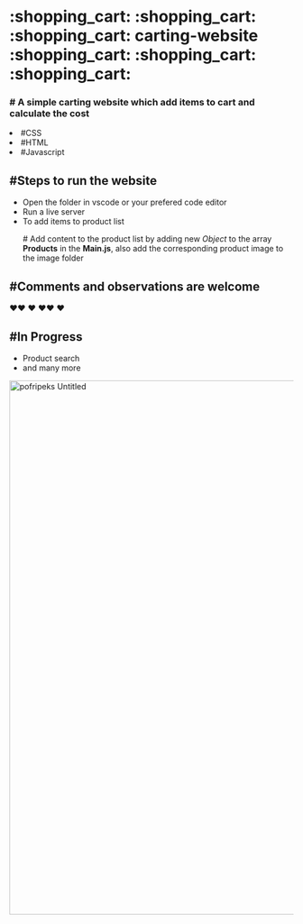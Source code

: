 <h1>:shopping_cart: :shopping_cart: :shopping_cart: carting-website :shopping_cart: :shopping_cart: :shopping_cart:</h1>
<h3># A simple carting website which add items to cart and calculate the cost</h3>

<li> #CSS</li>
<li> #HTML</li>
<li> #Javascript</li>

<h2><strong>#Steps to run the website</strong></h2>

<ul>
<liClone repository</li>
<li>Open the folder in vscode or your prefered code editor</li>
<li>Run a live server</li>
<li>To add items to product list</li>
<p># Add content to the product list by adding new <i>Object</i> to the array <strong>Products</strong> in the <strong>Main.js</strong>, also add the corresponding product image to the image folder</p>
</ul>

<span><h2><strong>#Comments and observations are welcome</strong></h2>
:heart::heart: :heart: :heart::heart: :heart:</span>

<h2><strong>#In Progress</strong></h2>
<ul>
<liDelete each items in cart</li>
<li>Product search</li>
<li>and many more</li>
</ul>


<img width="948" alt="pofripeks Untitled" src="https://user-images.githubusercontent.com/42099116/191496514-8cbac992-1e70-403d-a33d-e60732aaa9c0.png">



